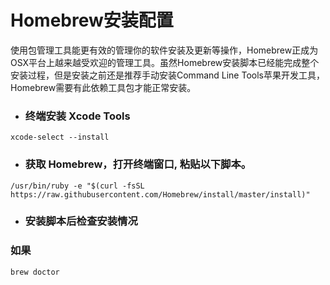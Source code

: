 # Homebrew安装配置

使用包管理工具能更有效的管理你的软件安装及更新等操作，Homebrew正成为OSX平台上越来越受欢迎的管理工具。虽然Homebrew安装脚本已经能完成整个安装过程，但是安装之前还是推荐手动安装Command Line Tools苹果开发工具，Homebrew需要有此依赖工具包才能正常安装。

* ### 终端安装 **Xcode Tools**

```
xcode-select --install
```

* ### 获取 Homebrew，打开终端窗口, 粘贴以下脚本。

```
/usr/bin/ruby -e "$(curl -fsSL https://raw.githubusercontent.com/Homebrew/install/master/install)"
```

* ### 安装脚本后检查安装情况

### 如果

```
brew doctor
```



